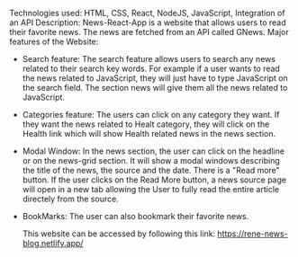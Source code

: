Technologies used: HTML, CSS, React, NodeJS, JavaScript, Integration of an API
Description: News-React-App is a website that allows users to read their favorite news. The news are fetched from an API called GNews.
Major features of the Website: 
- Search feature: The search feature allows users to search any news related to their search key words. For example if a user wants to read the news related to JavaScript, they will just have to type JavaScript on the search field. The section news will give them all the news related to JavaScript.
- Categories feature: The users can click on any category they want. If they want the news related to Healt category, they will click on the Health link which will show Health related news in the news section.
- Modal Window: In the news section, the user can click on the headline or on the news-grid section. It will show a modal windows describing the title of the news, the source and the date. There is a "Read more" button. If the user clicks on the Read More button, a news source page will open in a new tab allowing the User to fully read the entire article directely from the source.
- BookMarks: The user can also bookmark their favorite news.

  This website can be accessed by following this link: https://rene-news-blog.netlify.app/



